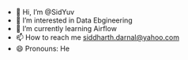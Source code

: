 - 👋 Hi, I’m @SidYuv
- 👀 I’m interested in Data Ebgineering
- 🌱 I’m currently learning Airflow
- 📫 How to reach me siddharth.darnal@yahoo.com
- 😄 Pronouns: He
